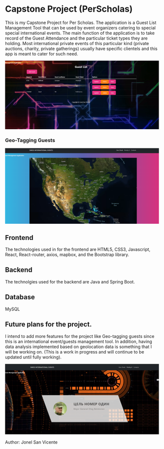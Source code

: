 # Capstone Project (PerScholas)
 This is my Capstone Project for Per Scholas. The application is a Guest List Management Tool that can be used by event organizers catering to special special international events. 
 The main function of the application is to take record of the Guest Attendance and the particular ticket types they are holding. Most international private events of this particular kind
 (private auctions, charity, private gatherings) usually have specific clientels and this app is meant to cater for such need.

![](frontend/src/files/front1.png)

### Geo-Tagging Guests
![](frontend/src/files/front3.png)

## Frontend

The technologies used in for the frontend are HTML5, CSS3, Javascript, React, React-router, axios, mapbox, and the Bootstrap library.

## Backend

The technolgies used for the backend are Java and Spring Boot.

## Database
MySQL
## Future plans for the project.

I intend to add more features for the project like Geo-tagging guests since this is an international event/guests management tool.
In addition, having data analysis implemented based on geolocation data is something that I will be working on.
(This is a work in progress and will continue to be updated until fully working).

![](frontend/src/files/front2.png)

Author:
Jonel San Vicente

